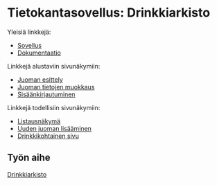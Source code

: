 # Tietokantasovellus: Drinkkiarkisto

Yleisiä linkkejä:

* [Sovellus](http://siakkane.users.cs.helsinki.fi/tsoha/drinks_list)
* [Dokumentaatio](https://github.com/saranas/Tsoha-Bootstrap/blob/master/doc/tsoha-dokumentaatio.pdf)

Linkkejä alustaviin sivunäkymiin:
* [Juoman esittely](http://siakkane.users.cs.helsinki.fi/tsoha/drinks_show)
* [Juoman tietojen muokkaus](http://siakkane.users.cs.helsinki.fi/tsoha/drinks_edit)
* [Sisäänkirjautuminen](http://siakkane.users.cs.helsinki.fi/tsoha/drinks_login)

Linkkejä todellisiin sivunäkymiin:
* [Listausnäkymä](http://siakkane.users.cs.helsinki.fi/tsoha/drinks)
* [Uuden juoman lisääminen](http://siakkane.users.cs.helsinki.fi/tsoha/addnew)
* [Drinkkikohtainen sivu](http://siakkane.users.cs.helsinki.fi/tsoha/drinks/1)

## Työn aihe

[Drinkkiarkisto](http://advancedkittenry.github.io/suunnittelu_ja_tyoymparisto/aiheet/Drinkkiarkisto.html) 
